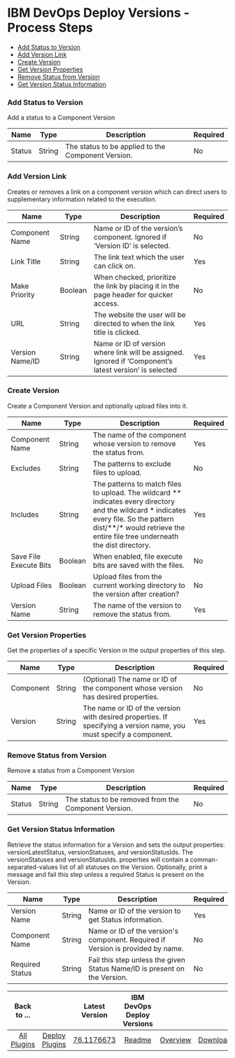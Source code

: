 
# IBM DevOps Deploy Versions - Process Steps


* [Add Status to Version](#add_status_to_version)
* [Add Version Link](#add_version_link)
* [Create Version](#create_version)
* [Get Version Properties](#get_version_properties)
* [Remove Status from Version](#remove_status_from_version)
* [Get Version Status Information](#get_version_status_information)


### Add Status to Version

Add a status to a Component Version


| Name | Type | Description                                                                                                          | Required |
| ---- | ---- | -------------------------------------------------------------------------------------------------------------------- | -------- |
| Status | String | The status to be applied to the Component Version. | No |

### Add Version Link

Creates or removes a link on a component version which can direct users to supplementary information related to the execution.



| Name | Type | Description                                                                                                          | Required |
| ---- | ---- | -------------------------------------------------------------------------------------------------------------------- | -------- |
| Component Name | String | Name or ID of the version’s component. Ignored if ‘Version ID’ is selected. | No |
| Link Title | String | The link text which the user can click on. | Yes |
| Make Priority | Boolean | When checked, prioritize the link by placing it in the page header for quicker access. | No |
| URL | String | The website the user will be directed to when the link title is clicked. | Yes |
| Version Name/ID | String | Name or ID of version where link will be assigned. Ignored if ‘Component’s latest version’ is selected | Yes |

### Create Version

Create a Component Version and optionally upload files into it.


| Name | Type | Description                                                                                                          | Required |
| ---- | ---- | -------------------------------------------------------------------------------------------------------------------- | -------- |
| Component Name | String | The name of the component whose version to remove the status from. | Yes |
| Excludes | String | The patterns to exclude files to upload. | No |
| Includes | String | The patterns to match files to upload. The wildcard \*\* indicates every directory and the wildcard \* indicates every file. So the pattern dist/\*\*/\* would retrieve the entire file tree underneath the dist directory. | Yes |
| Save File Execute Bits | Boolean | When enabled, file execute bits are saved with the files. | No |
| Upload Files | Boolean | Upload files from the current working directory to the version after creation? | No |
| Version Name | String | The name of the version to remove the status from. | Yes |

### Get Version Properties

Get the properties of a specific Version in the output properties of this step.


| Name | Type | Description                                                                                                          | Required |
| ---- | ---- | -------------------------------------------------------------------------------------------------------------------- | -------- |
| Component | String | (Optional) The name or ID of the component whose version has desired properties. | No |
| Version | String | The name or ID of the version with desired properties. If specifying a version name, you must specify a component. | Yes |

### Remove Status from Version

Remove a status from a Component Version


| Name | Type | Description                                                                                                          | Required |
| ---- | ---- | -------------------------------------------------------------------------------------------------------------------- | -------- |
| Status | String | The status to be removed from the Component Version. | No |

### Get Version Status Information

Retrieve the status information for a Version and sets the output properties: versionLatestStatus, versionStatuses, and versionStatusIds. The versionStatuses and versionStatusIds. properties will contain a comman-separated-values list of all statuses on the Version. Optionally, print a message and fail this step unless a required Status is present on the Version.


| Name | Type | Description                                                                                                          | Required |
| ---- | ---- | -------------------------------------------------------------------------------------------------------------------- | -------- |
| Version Name | String | Name or ID of the version to get Status information.| Yes |
| Component Name | String | Name or ID of the version's component. Required if Version is provided by name.| No |
| Required Status | String | Fail this step unless the given Status Name/ID is present on the Version.| No |




|Back to ...||Latest Version|IBM DevOps Deploy Versions |||
| :---: | :---: | :---: | :---: | :---: | :---: |
|[All Plugins](../../index.md)|[Deploy Plugins](../README.md)|[76.1176673](https://github.com/UrbanCode/IBM-UCD-PLUGINS/raw/refs/heads/main/files/uDeploy-Version/ucd-uDeploy-Version-76.1176673.zip)|[Readme](README.md)|[Overview](overview.md)|[Downloads](downloads.md)|
